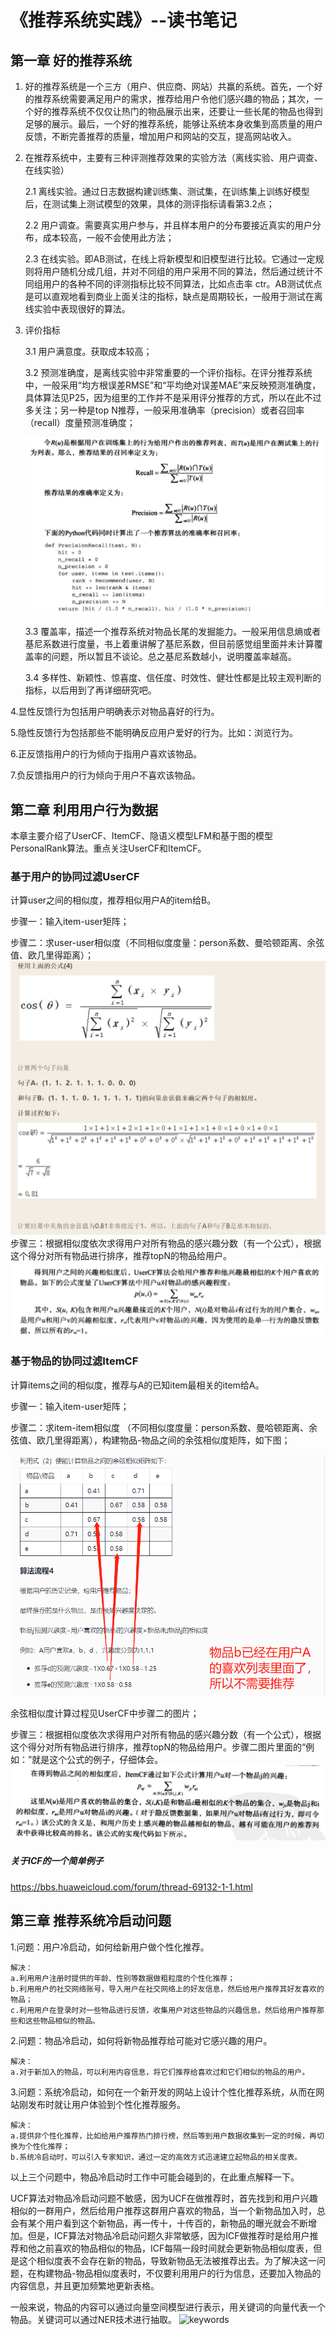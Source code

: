 # 《推荐系统实践》--读书笔记

## 第一章 好的推荐系统
1. 好的推荐系统是一个三方（用户、供应商、网站）共赢的系统。首先，一个好的推荐系统需要满足用户的需求，推荐给用户令他们感兴趣的物品；其次，一个好的推荐系统不仅仅让热门的物品展示出来，还要让一些长尾的物品也得到足够的展示。最后，一个好的推荐系统，能够让系统本身收集到高质量的用户反馈，不断完善推荐的质量，增加用户和网站的交互，提高网站收入。
2. 在推荐系统中，主要有三种评测推荐效果的实验方法（离线实验、用户调查、在线实验）

    2.1 离线实验。通过日志数据构建训练集、测试集，在训练集上训练好模型后，在测试集上测试模型的效果，具体的测评指标请看第3.2点；

    2.2 用户调查。需要真实用户参与，并且样本用户的分布要接近真实的用户分布，成本较高，一般不会使用此方法；

    2.3 在线实验。即AB测试，在线上将新模型和旧模型进行比较。它通过一定规则将用户随机分成几组，并对不同组的用户采用不同的算法，然后通过统计不同组用户的各种不同的评测指标比较不同算法，比如点击率 ctr。AB测试优点是可以直观地看到商业上面关注的指标，缺点是周期较长，一般用于测试在离线实验中表现很好的算法。


3. 评价指标

    3.1 用户满意度。获取成本较高；

    3.2 预测准确度，是离线实验中非常重要的一个评价指标。在评分推荐系统中，一般采用“均方根误差RMSE”和“平均绝对误差MAE”来反映预测准确度，具体算法见P25，因为组里的工作并不是采用评分推荐的方式，所以在此不过多关注；另一种是top N推荐，一般采用准确率（precision）或者召回率（recall）度量预测准确度；

    ![precision&recall](https://github.com/CamWu-cyber/Tencent/blob/main/images/%E5%87%86%E7%A1%AE%E7%8E%87%E5%92%8C%E5%8F%AC%E5%9B%9E%E7%8E%87.JPG)


    3.3 覆盖率，描述一个推荐系统对物品长尾的发掘能力。一般采用信息熵或者基尼系数进行度量，书上着重讲解了基尼系数，但目前感觉组里面并未计算覆盖率的问题，所以暂且不谈论。总之基尼系数越小，说明覆盖率越高。

    3.4 多样性、新颖性、惊喜度、信任度、时效性、健壮性都是比较主观判断的指标，以后用到了再详细研究吧。

4.显性反馈行为包括用户明确表示对物品喜好的行为。

5.隐性反馈行为包括那些不能明确反应用户爱好的行为。比如：浏览行为。

6.正反馈指用户的行为倾向于指用户喜欢该物品。

7.负反馈指用户的行为倾向于用户不喜欢该物品。

## 第二章 利用用户行为数据
本章主要介绍了UserCF、ItemCF、隐语义模型LFM和基于图的模型PersonalRank算法。重点关注UserCF和ItemCF。
### 基于用户的协同过滤UserCF
计算user之间的相似度，推荐相似用户A的item给B。

步骤一：输入item-user矩阵；

步骤二：求user-user相似度（不同相似度度量：person系数、曼哈顿距离、余弦值、欧几里得距离）；
![cos](https://github.com/CamWu-cyber/Tencent/blob/main/images/%E4%BD%99%E5%BC%A6%E7%9B%B8%E4%BC%BC%E5%BA%A6%E8%AE%A1%E7%AE%97%E8%BF%87%E7%A8%8B.JPG)
步骤三：根据相似度依次求得用户对所有物品的感兴趣分数（有一个公式），根据这个得分对所有物品进行排序，推荐topN的物品给用户。
![score](https://github.com/CamWu-cyber/Tencent/blob/main/images/%E6%89%93%E5%88%86%E5%85%AC%E5%BC%8F.JPG)

### 基于物品的协同过滤ItemCF
计算items之间的相似度，推荐与A的已知item最相关的item给A。

步骤一：输入item-user矩阵；

步骤二：求item-item相似度 （不同相似度度量：person系数、曼哈顿距离、余弦值、欧几里得距离），构建物品-物品之间的余弦相似度矩阵，如下图；

![usercf-score](https://github.com/CamWu-cyber/Tencent/blob/main/images/%E4%BD%99%E5%BC%A6%E7%9B%B8%E4%BC%BC%E7%9F%A9%E9%98%B5.png)

余弦相似度计算过程见UserCF中步骤二的图片；

步骤三：根据相似度依次求得用户对所有物品的感兴趣分数（有一个公式），根据这个得分对所有物品进行排序，推荐topN的物品给用户。步骤二图片里面的“例如：”就是这个公式的例子，仔细体会。
![itemcf-score](https://github.com/CamWu-cyber/Tencent/blob/main/images/icf%E6%89%93%E5%88%86%E5%85%AC%E5%BC%8F.JPG)

##### 关于ICF的一个简单例子
https://bbs.huaweicloud.com/forum/thread-69132-1-1.html

## 第三章  推荐系统冷启动问题
1.问题：用户冷启动，如何给新用户做个性化推荐。

    解决：
    a.利用用户注册时提供的年龄、性别等数据做粗粒度的个性化推荐；
    b.利用用户的社交网络账号，导入用户在社交网络上的好友信息，然后给用户推荐其好友喜欢的物品；
    c.利用用户在登录时对一些物品进行反馈，收集用户对这些物品的兴趣信息，然后给用户推荐那些和这些物品相似的物品。

2.问题：物品冷启动，如何将新物品推荐给可能对它感兴趣的用户。

    解决：
    a.对于新加入的物品，可以利用内容信息，将它们推荐给喜欢过和它们相似的物品的用户。

3.问题：系统冷启动，如何在一个新开发的网站上设计个性化推荐系统，从而在网站刚发布时就让用户体验到个性化推荐服务。

    解决：
    a.提供非个性化推荐，比如给用户推荐热门排行榜，然后等到用户数据收集到一定的时候，再切换为个性化推荐；
    b.系统冷启动时，可以引入专家知识，通过一定的高效方式迅速建立起物品的相关度表。

以上三个问题中，物品冷启动时工作中可能会碰到的，在此重点解释一下。

UCF算法对物品冷启动问题不敏感，因为UCF在做推荐时，首先找到和用户兴趣相似的一群用户，然后给用户推荐这群用户喜欢的物品，当一个新物品加入时，总会有某个用户看到这个新物品，再一传十，十传百的，新物品的曝光就会不断增加。但是，ICF算法对物品冷启动问题久非常敏感，因为ICF做推荐时是给用户推荐和他之前喜欢的物品相似的物品，ICF每隔一段时间就会更新物品相似度表，但是这个相似度表不会存在新的物品，导致新物品无法被推荐出去。为了解决这一问题，在构建物品-物品相似度表时，不仅要利用用户的行为信息，还要加入物品的内容信息，并且更加频繁地更新表格。

一般来说，物品的内容可以通过向量空间模型进行表示，用关键词的向量代表一个物品。关键词可以通过NER技术进行抽取。
![keywords]()
